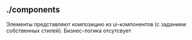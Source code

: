 ./components
-

Элементы представляют композицию из ui-компонентов (с заданием собственных стилей). 
Бизнес-логика отсутсвует